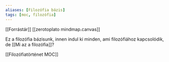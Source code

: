 ```yaml
---
aliases: [Filozófia bázis]
tags: [moc, filozófia]
---
```

[[Forrástár]]
[[zerotoplato mindmap.canvas]]

Ez a filozófia bázisunk, innen indul ki minden, ami filozófiához kapcsolódik, de [[Mi az a filozófia]]?

[[Filozófiatörténet MOC]]
